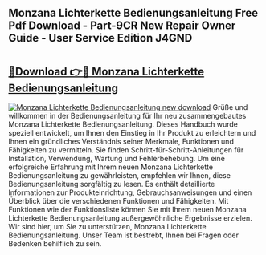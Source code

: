 ## Monzana Lichterkette Bedienungsanleitung Free Pdf Download - Part-9CR New Repair Owner Guide - User Service Edition J4GND

# <h2><a href="http://df0oru.blite.top/?on=Monzana+Lichterkette+Bedienungsanleitung">🔗Download 👉🔴 Monzana Lichterkette Bedienungsanleitung</a></h2>

[![Monzana Lichterkette Bedienungsanleitung new download](https://i.imgur.com/lujVjoI.png)](http://df0oru.blite.top/?on=Monzana+Lichterkette+Bedienungsanleitung)
Grüße und willkommen in der Bedienungsanleitung für Ihr neu zusammengebautes Monzana Lichterkette Bedienungsanleitung. Dieses Handbuch wurde speziell entwickelt, um Ihnen den Einstieg in Ihr Produkt zu erleichtern und Ihnen ein gründliches Verständnis seiner Merkmale, Funktionen und Fähigkeiten zu vermitteln. Sie finden Schritt-für-Schritt-Anleitungen für Installation, Verwendung, Wartung und Fehlerbehebung. Um eine erfolgreiche Erfahrung mit Ihrem neuen Monzana Lichterkette Bedienungsanleitung zu gewährleisten, empfehlen wir Ihnen, diese Bedienungsanleitung sorgfältig zu lesen. Es enthält detaillierte Informationen zur Produkteinrichtung, Gebrauchsanweisungen und einen Überblick über die verschiedenen Funktionen und Fähigkeiten. Mit Funktionen wie der Funktionsliste können Sie mit Ihrem neuen Monzana Lichterkette Bedienungsanleitung außergewöhnliche Ergebnisse erzielen. Wir sind hier, um Sie zu unterstützen, Monzana Lichterkette Bedienungsanleitung. Unser Team ist bestrebt, Ihnen bei Fragen oder Bedenken behilflich zu sein.
